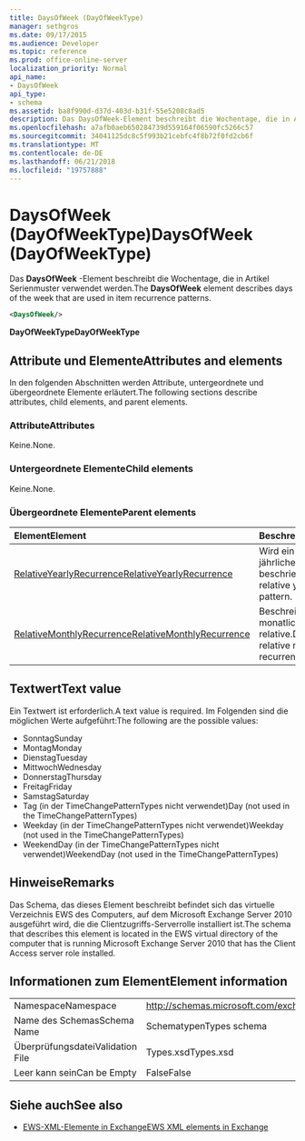 ```yaml
---
title: DaysOfWeek (DayOfWeekType)
manager: sethgros
ms.date: 09/17/2015
ms.audience: Developer
ms.topic: reference
ms.prod: office-online-server
localization_priority: Normal
api_name:
- DaysOfWeek
api_type:
- schema
ms.assetid: ba8f990d-d37d-403d-b31f-55e5208c8ad5
description: Das DaysOfWeek-Element beschreibt die Wochentage, die in Artikel Serienmuster verwendet werden.
ms.openlocfilehash: a7afb0aeb650284739d559164f06590fc5266c57
ms.sourcegitcommit: 34041125dc8c5f993b21cebfc4f8b72f0fd2cb6f
ms.translationtype: MT
ms.contentlocale: de-DE
ms.lasthandoff: 06/21/2018
ms.locfileid: "19757888"
---
```

# <a name="daysofweek-dayofweektype"></a><span data-ttu-id="ae72e-103">DaysOfWeek (DayOfWeekType)</span><span class="sxs-lookup"><span data-stu-id="ae72e-103">DaysOfWeek (DayOfWeekType)</span></span>

<span data-ttu-id="ae72e-104">Das **DaysOfWeek** -Element beschreibt die Wochentage, die in Artikel Serienmuster verwendet werden.</span><span class="sxs-lookup"><span data-stu-id="ae72e-104">The **DaysOfWeek** element describes days of the week that are used in item recurrence patterns.</span></span> 
  
```xml
<DaysOfWeek/>
```

<span data-ttu-id="ae72e-105">**DayOfWeekType**</span><span class="sxs-lookup"><span data-stu-id="ae72e-105">**DayOfWeekType**</span></span>

## <a name="attributes-and-elements"></a><span data-ttu-id="ae72e-106">Attribute und Elemente</span><span class="sxs-lookup"><span data-stu-id="ae72e-106">Attributes and elements</span></span>

<span data-ttu-id="ae72e-107">In den folgenden Abschnitten werden Attribute, untergeordnete und übergeordnete Elemente erläutert.</span><span class="sxs-lookup"><span data-stu-id="ae72e-107">The following sections describe attributes, child elements, and parent elements.</span></span>
  
### <a name="attributes"></a><span data-ttu-id="ae72e-108">Attribute</span><span class="sxs-lookup"><span data-stu-id="ae72e-108">Attributes</span></span>

<span data-ttu-id="ae72e-109">Keine.</span><span class="sxs-lookup"><span data-stu-id="ae72e-109">None.</span></span>
  
### <a name="child-elements"></a><span data-ttu-id="ae72e-110">Untergeordnete Elemente</span><span class="sxs-lookup"><span data-stu-id="ae72e-110">Child elements</span></span>

<span data-ttu-id="ae72e-111">Keine.</span><span class="sxs-lookup"><span data-stu-id="ae72e-111">None.</span></span>
  
### <a name="parent-elements"></a><span data-ttu-id="ae72e-112">Übergeordnete Elemente</span><span class="sxs-lookup"><span data-stu-id="ae72e-112">Parent elements</span></span>

|<span data-ttu-id="ae72e-113">**Element**</span><span class="sxs-lookup"><span data-stu-id="ae72e-113">**Element**</span></span>|<span data-ttu-id="ae72e-114">**Beschreibung**</span><span class="sxs-lookup"><span data-stu-id="ae72e-114">**Description**</span></span>|
|:-----|:-----|
|[<span data-ttu-id="ae72e-115">RelativeYearlyRecurrence</span><span class="sxs-lookup"><span data-stu-id="ae72e-115">RelativeYearlyRecurrence</span></span>](relativeyearlyrecurrence.md) <br/> |<span data-ttu-id="ae72e-116">Wird ein relativer jährliches Serienmuster beschrieben.</span><span class="sxs-lookup"><span data-stu-id="ae72e-116">Describes a relative yearly recurrence pattern.</span></span>  <br/> |
|[<span data-ttu-id="ae72e-117">RelativeMonthlyRecurrence</span><span class="sxs-lookup"><span data-stu-id="ae72e-117">RelativeMonthlyRecurrence</span></span>](relativemonthlyrecurrence.md) <br/> |<span data-ttu-id="ae72e-118">Beschreibt ein monatliches Serienmuster relative.</span><span class="sxs-lookup"><span data-stu-id="ae72e-118">Describes a relative monthly recurrence pattern.</span></span>  <br/> |
   
## <a name="text-value"></a><span data-ttu-id="ae72e-119">Textwert</span><span class="sxs-lookup"><span data-stu-id="ae72e-119">Text value</span></span>

<span data-ttu-id="ae72e-120">Ein Textwert ist erforderlich.</span><span class="sxs-lookup"><span data-stu-id="ae72e-120">A text value is required.</span></span> <span data-ttu-id="ae72e-121">Im Folgenden sind die möglichen Werte aufgeführt:</span><span class="sxs-lookup"><span data-stu-id="ae72e-121">The following are the possible values:</span></span>
  
- <span data-ttu-id="ae72e-122">Sonntag</span><span class="sxs-lookup"><span data-stu-id="ae72e-122">Sunday</span></span>    
- <span data-ttu-id="ae72e-123">Montag</span><span class="sxs-lookup"><span data-stu-id="ae72e-123">Monday</span></span>    
- <span data-ttu-id="ae72e-124">Dienstag</span><span class="sxs-lookup"><span data-stu-id="ae72e-124">Tuesday</span></span>   
- <span data-ttu-id="ae72e-125">Mittwoch</span><span class="sxs-lookup"><span data-stu-id="ae72e-125">Wednesday</span></span>    
- <span data-ttu-id="ae72e-126">Donnerstag</span><span class="sxs-lookup"><span data-stu-id="ae72e-126">Thursday</span></span>    
- <span data-ttu-id="ae72e-127">Freitag</span><span class="sxs-lookup"><span data-stu-id="ae72e-127">Friday</span></span>    
- <span data-ttu-id="ae72e-128">Samstag</span><span class="sxs-lookup"><span data-stu-id="ae72e-128">Saturday</span></span>    
- <span data-ttu-id="ae72e-129">Tag (in der TimeChangePatternTypes nicht verwendet)</span><span class="sxs-lookup"><span data-stu-id="ae72e-129">Day (not used in the TimeChangePatternTypes)</span></span>    
- <span data-ttu-id="ae72e-130">Weekday (in der TimeChangePatternTypes nicht verwendet)</span><span class="sxs-lookup"><span data-stu-id="ae72e-130">Weekday (not used in the TimeChangePatternTypes)</span></span>    
- <span data-ttu-id="ae72e-131">WeekendDay (in der TimeChangePatternTypes nicht verwendet)</span><span class="sxs-lookup"><span data-stu-id="ae72e-131">WeekendDay (not used in the TimeChangePatternTypes)</span></span>
    
## <a name="remarks"></a><span data-ttu-id="ae72e-132">Hinweise</span><span class="sxs-lookup"><span data-stu-id="ae72e-132">Remarks</span></span>

<span data-ttu-id="ae72e-133">Das Schema, das dieses Element beschreibt befindet sich das virtuelle Verzeichnis EWS des Computers, auf dem Microsoft Exchange Server 2010 ausgeführt wird, die die Clientzugriffs-Serverrolle installiert ist.</span><span class="sxs-lookup"><span data-stu-id="ae72e-133">The schema that describes this element is located in the EWS virtual directory of the computer that is running Microsoft Exchange Server 2010 that has the Client Access server role installed.</span></span>
  
## <a name="element-information"></a><span data-ttu-id="ae72e-134">Informationen zum Element</span><span class="sxs-lookup"><span data-stu-id="ae72e-134">Element information</span></span>

|||
|:-----|:-----|
|<span data-ttu-id="ae72e-135">Namespace</span><span class="sxs-lookup"><span data-stu-id="ae72e-135">Namespace</span></span>  <br/> |http://schemas.microsoft.com/exchange/services/2006/types  <br/> |
|<span data-ttu-id="ae72e-136">Name des Schemas</span><span class="sxs-lookup"><span data-stu-id="ae72e-136">Schema Name</span></span>  <br/> |<span data-ttu-id="ae72e-137">Schematypen</span><span class="sxs-lookup"><span data-stu-id="ae72e-137">Types schema</span></span>  <br/> |
|<span data-ttu-id="ae72e-138">Überprüfungsdatei</span><span class="sxs-lookup"><span data-stu-id="ae72e-138">Validation File</span></span>  <br/> |<span data-ttu-id="ae72e-139">Types.xsd</span><span class="sxs-lookup"><span data-stu-id="ae72e-139">Types.xsd</span></span>  <br/> |
|<span data-ttu-id="ae72e-140">Leer kann sein</span><span class="sxs-lookup"><span data-stu-id="ae72e-140">Can be Empty</span></span>  <br/> |<span data-ttu-id="ae72e-141">False</span><span class="sxs-lookup"><span data-stu-id="ae72e-141">False</span></span>  <br/> |
   
## <a name="see-also"></a><span data-ttu-id="ae72e-142">Siehe auch</span><span class="sxs-lookup"><span data-stu-id="ae72e-142">See also</span></span>

- [<span data-ttu-id="ae72e-143">EWS-XML-Elemente in Exchange</span><span class="sxs-lookup"><span data-stu-id="ae72e-143">EWS XML elements in Exchange</span></span>](ews-xml-elements-in-exchange.md)

